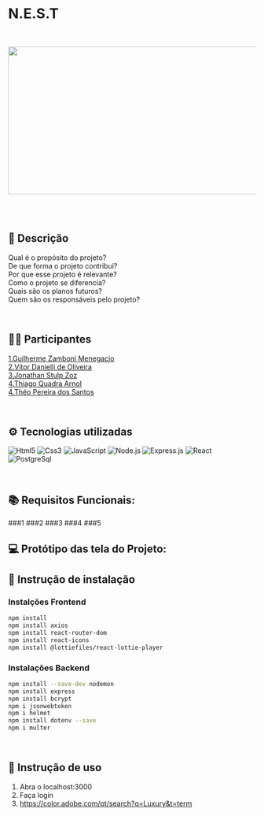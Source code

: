 # N.E.S.T

<br/>
<p align="center">
  <img width="700" height="300" src="">
</p>

<br/>
<br/>

## 🧾 Descrição
Qual é o propósito do projeto?<br/>
De que forma o projeto contribui?<br/>
Por que esse projeto é relevante?<br/>
Como o projeto se diferencia?<br/>
Quais são os planos futuros?<br/>
Quem são os responsáveis pelo projeto?<br/>


<br/>


## 🤝🏻 Participantes
[1.Guilherme Zamboni Menegacio](  https://github.com/GuilhermeZamboni32) <br/>
[2.Vitor Danielli de Oliveira](  https://github.com/CafeinaC4) <br/>
[3.Jonathan Stulp Zoz](  https://github.com/Jow-Sky) <br/>
[4.Thiago Quadra Arnol](  https://github.com/thpixel-dev) <br/>
[4.Théo Pereira dos Santos](  https://github.com/theojouki) <br/>


<br/>

## ⚙️ Tecnologias utilizadas
![Html5](https://img.shields.io/badge/HTML5-E34F26?style=for-the-badge&logo=html5&logoColor=white)
![Css3](https://img.shields.io/badge/CSS3-1572B6?style=for-the-badge&logo=css3&logoColor=white)
![JavaScript](https://img.shields.io/badge/JavaScript-F7DF1E?style=for-the-badge&logo=javascript&logoColor=black)
![Node.js](https://img.shields.io/badge/Node.js-43853D?style=for-the-badge&logo=node.js&logoColor=white)
![Express.js](https://img.shields.io/badge/Express.js-404D59?style=for-the-badge)
![React](https://img.shields.io/badge/React-20232A?style=for-the-badge&logo=react&logoColor=61DAFB)
![PostgreSql](https://img.shields.io/badge/PostgreSQL-316192?style=for-the-badge&logo=postgresql&logoColor=white)

<br/>


## 📚 Requisitos Funcionais:

###1
###2
###3
###4
###5

## 💻 Protótipo das tela do Projeto:

 

## 💽 Instrução de instalação
### Instalções Frontend

```bash
npm install
npm install axios
npm install react-router-dom
npm install react-icons
npm install @lottiefiles/react-lottie-player
```

### Instalações Backend

```Bash
npm install --save-dev nodemon
npm install express
npm install bcrypt
npm i jsonwebtoken
npm i helmet
npm install dotenv --save
npm i multer
```



<br/>

## 📝 Instrução de uso
1. Abra o localhost:3000<br/>
2. Faça login<br/>
3. https://color.adobe.com/pt/search?q=Luxury&t=term

<br/>




